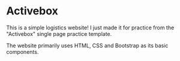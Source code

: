 # Activebox
This is a simple logistics website! I just made it for practice from the "Activebox" single page practice template.

The website primarily uses HTML, CSS and Bootstrap as its basic components.
